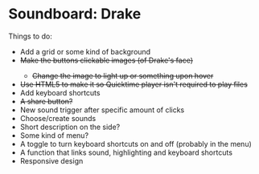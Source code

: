 Soundboard: Drake
==========
Things to do:
<ul>
  <li>Add a grid or some kind of background</li>
  <li><del>Make the buttons clickable images (of Drake's face)</del></li>
  <ul>
    <li><del>Change the image to light up or something upon hover</del></li>
  </ul>
  <li><del>Use HTML5 to make it so Quicktime player isn't required to play files</del></li>
  <li>Add keyboard shortcuts</li>
  <li><del>A share button?</del></li>
  <li>New sound trigger after specific amount of clicks</li>
  <li>Choose/create sounds</li>
  <li>Short description on the side?</li>
  <li>Some kind of menu?</li>
  <li>A toggle to turn keyboard shortcuts on and off (probably in the menu)</li>
  <li>A function that links sound, highlighting and keyboard shortcuts</li>
  <li>Responsive design</li>
</ul>

